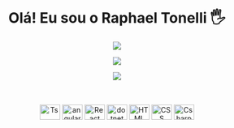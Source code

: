 <!-- Titulo inicial -->
<h1 align='center'> Olá! Eu sou o Raphael Tonelli 🖐️</h1>

<!-- Stats do perfil -->
<p align='center' style='text-align: center'>
<a href='#'><img src="https://github-readme-stats.vercel.app/api?username=TonelliMG&show_icons=true&hide=&count_private=true&title_color=0891b2&text_color=ffffff&icon_color=0891b2&bg_color=1c1917&hide_border=true&show_icons=true"></a>
</p>

<!-- Streak -->
<p align="center" style='text-align: center'>
<a href="#"><img src="https://github-readme-streak-stats.herokuapp.com/?user=TonelliMG&stroke=ffffff&background=1c1917&ring=0891b2&fire=0891b2&currStreakNum=ffffff&currStreakLabel=0891b2&sideNums=ffffff&sideLabels=ffffff&dates=ffffff&hide_border=true" /></a>
</p>

<!-- Linguagem mais usada -->
<p align='center' style='text-align: center'>
<a href='#'><img src="https://github-readme-stats.vercel.app/api/top-langs/?username=tonellimg&theme=dark"></a>
</p>

</br>
<div align="center" style="display: inline_block"><br>
  <img align="center" alt="Ts" height="30" width="40" src="https://cdn.jsdelivr.net/gh/devicons/devicon/icons/html5/html5-original.svg" />
  <img align="center" alt="angular" height="30" width="40" src="https://cdn.jsdelivr.net/gh/devicons/devicon/icons/css3/css3-original.svg" />
  <img align="center" alt="React" height="30" width="40" src="https://cdn.jsdelivr.net/gh/devicons/devicon/icons/javascript/javascript-original.svg" />
  <img align="center" alt="dotnet" height="30" width="40" src="https://cdn.jsdelivr.net/gh/devicons/devicon/icons/jquery/jquery-original.svg" />
  <img align="center" alt="HTML" height="30" width="40" src="https://cdn.jsdelivr.net/gh/devicons/devicon/icons/php/php-original.svg" />
  <img align="center" alt="CSS" height="30" width="40" src="https://cdn.jsdelivr.net/gh/devicons/devicon/icons/flutter/flutter-original.svg" />
  <img align="center" alt="Csharp" height="30" width="40" src="https://cdn.jsdelivr.net/gh/devicons/devicon/icons/wordpress/wordpress-original.svg" />
</div>

<!-- Trabalho -->
<!-- </br>
<h1 align='center'> Desenvolvedor</h1>
<p align='center' style='text-align: center'>
<a href='https://resume.io/r/Ev5pKuKl0'style='padding: 10px'><img src="https://img.shields.io/badge/Curriculo-5708ff?style=for-the-badge&logo=c&logoColor=white"/></a>
<a href='https://github.com/PontoIniSistemas'><img src="https://img.shields.io/badge/.iNi_Sistemas-FF0000?style=for-the-badge&logoColor=white"/></a>
<a href='https://www.linkedin.com/in/tonelliraphael/' style='padding: 10px'><img src="https://img.shields.io/badge/Linkedin-1086e4?style=for-the-badge&logo=linkedin&logoColor=white"/></a>
</p> -->

<!-- Redes sociais -->
<!-- <h2 align='center'> Redes Sociais </h2>
<p align='center' style='text-align: center'>
<a href='https://twitter.com/TonelliMG'style='padding: 10px'><img src="https://img.shields.io/badge/Twitter-23b8fe?style=for-the-badge&logo=twitter&logoColor=white"/></a>
<a href='https://instagram.com/tonelli_oficial' style='padding: 10px'><img src="https://img.shields.io/badge/Instagram-E4405F?style=for-the-badge&logo=instagram&logoColor=white"/></a>
<a href='https://www.youtube.com/c/BoyraphapixBR' style='padding: 10px'><img src="https://img.shields.io/badge/YouTube-FF0000?style=for-the-badge&logo=youtube&logoColor=white"/></a>
<a href='https://www.twitch.tv/Boyraphapix' style='padding: 10px'><img src="https://img.shields.io/badge/Twitch-9146FF?style=for-the-badge&logo=twitch&logoColor=white"/></a>
</p> -->

<!-- Linguagens -->
<!-- <h2 align='center'> Linguagens </h2>
<p align='center' style='text-align: center'>
<a href='#' style='padding: 10px' style='padding: 10px'><img src="https://img.shields.io/badge/HTML5-E34F26?style=for-the-badge&logo=html5&logoColor=white"/></a>
<a href='#' style='padding: 10px' style='padding: 10px'><img src="https://img.shields.io/badge/CSS3-1572B6?style=for-the-badge&logo=css3&logoColor=white"/></a>
<a href='#' style='padding: 10px' style='padding: 10px'><img src="https://img.shields.io/badge/JavaScript-F7DF1E?style=for-the-badge&logo=javascript&logoColor=black"/></a>
<a href='#' style='padding: 10px' style='padding: 10px'><img src="https://img.shields.io/badge/PHP-5708ff?style=for-the-badge&logo=php&logoColor=white"/></a>
<a href='#' style='padding: 10px' style='padding: 10px'><img src="https://img.shields.io/badge/ADVPL-2C39BD?style=for-the-badge&logo=iCloud&logoColor=white"/></a>
<a href='#' style='padding: 10px' style='padding: 10px'><img src="https://img.shields.io/badge/Flutter-008000?style=for-the-badge&logo=flutter&logoColor=white"/></a>
</p> -->


<!-- IDE`s -->
<!-- <h2 align='center'> IDE`s </h2>
<p align='center' style='text-align: center'>
<a href='#' style='padding: 10px' style='padding: 10px'><img align="center" src="https://img.shields.io/badge/Visual Studio-5C2D91?style=for-the-badge&logo=visualstudio&logoColor=white" /></a>
<a href='#' style='padding: 10px' style='padding: 10px'><img align="center" src="https://img.shields.io/badge/Visual Code-007ACC?style=for-the-badge&logo=visualstudiocode&logoColor=white" /></a>
<a href='#' style='padding: 10px' style='padding: 10px'><img align="center" src="https://img.shields.io/badge/PhpStorm-6C78AF?style=for-the-badge&logo=phpstorm&logoColor=black" /></a>
<a href='#' style='padding: 10px' style='padding: 10px'><img align="center" src="https://img.shields.io/badge/IntelliJ-5708ff?style=for-the-badge&logo=intellijidea&logoColor=white" /></a>
<a href='#' style='padding: 10px' style='padding: 10px'><img align="center" src="https://img.shields.io/badge/NETBEANS-1B6AC6?style=for-the-badge&logo=apachenetbeanside&logoColor=white" /></a>
</p> -->

<!-- Banco de Dados -->
<!-- <h2 align='center'> Banco de Dados </h2>
<p align='center' style='text-align: center'>
<a href='#' style='padding: 10px' style='padding: 10px'><img align="center" alt="sql" src="https://img.shields.io/badge/SQL SERVER-CC2927?style=for-the-badge&logo=microsoftsqlserver&logoColor=white" /></a>
<a href='#' style='padding: 10px' style='padding: 10px'><img align="center" alt="mysql" src="https://img.shields.io/badge/MY SQL-4479A1?style=for-the-badge&logo=mysql&logoColor=white" /></a>
<a href='#' style='padding: 10px' style='padding: 10px'><img align="center" alt="postgres" src="https://img.shields.io/badge/POSTGRES-4169E1?style=for-the-badge&logo=postgresql&logoColor=white" /></a>
<a href='#' style='padding: 10px' style='padding: 10px'><img align="center" alt="mariadb" src="https://img.shields.io/badge/MARIA DB-003545?style=for-the-badge&logo=mariadb&logoColor=white" /></a>
</p> -->

<!-- Suporte -->
<!-- <h2 align='center'> Outros </h2>
<p align='center' style='text-align: center'>
<a href='#' style='padding: 10px' style='padding: 10px'><img align="center" alt="datagrip" src="https://img.shields.io/badge/DATAGRIP-6C78AF?style=for-the-badge&logo=datagrip&logoColor=white" /></a>
<a href='#' style='padding: 10px' style='padding: 10px'><img align="center" alt="xampp" src="https://img.shields.io/badge/XAMPP-FB7A24?style=for-the-badge&logo=xampp&logoColor=white" /></a>
<a href='#' style='padding: 10px' style='padding: 10px'><img align="center" alt="postman" src="https://img.shields.io/badge/POSTMAN-FF6C37?style=for-the-badge&logo=postman&logoColor=white" /></a>
<a href='#' style='padding: 10px' style='padding: 10px'><img align="center" alt="filezilla" src="https://img.shields.io/badge/FILEZILLA-BF0000?style=for-the-badge&logo=filezilla&logoColor=white" /></a>
<a href='#' style='padding: 10px' style='padding: 10px'><img align="center" alt="github" src="https://img.shields.io/badge/GITHUB-181717?style=for-the-badge&logo=github&logoColor=white" /></a>
<a href='#' style='padding: 10px' style='padding: 10px'><img align="center" alt="git" src="https://img.shields.io/badge/GIT-F05032?style=for-the-badge&logo=git&logoColor=white" /></a>
<a href='#' style='padding: 10px' style='padding: 10px'><img align="center" alt="wordpress" src="https://img.shields.io/badge/wordpress-2C39BD?style=for-the-badge&logo=wordpress&logoColor=white" /></a>
</p> -->


<!-- SETUP -->
<!-- <h2 align='center'> Setup</h2>
<p align='center' style='text-align: center'>
<a href='#' style='padding: 10px' style='padding: 10px'><img src="https://img.shields.io/badge/cpu-Ryzen 5600x-red" /></a>
<a href='#' style='padding: 10px' style='padding: 10px'><img src="https://img.shields.io/badge/gpu-RTX 3070-green" /></a>
<a href='#' style='padding: 10px' style='padding: 10px'><img src="https://img.shields.io/badge/ram-16gb 3000MHz-yellow" /></a>
<a href='#' style='padding: 10px' style='padding: 10px'><img src="https://img.shields.io/badge/bios-B550M-blue" /></a>
</p>
<p align='center' style='text-align: center'>
<a href='#' style='padding: 10px' style='padding: 10px'><img src="https://img.shields.io/badge/cooler-Aorus WaterForce 240-red" /></a>
<a href='#' style='padding: 10px' style='padding: 10px'><img src="https://img.shields.io/badge/ssd-Pichau 240gb-green" /></a>
<a href='#' style='padding: 10px' style='padding: 10px'><img src="https://img.shields.io/badge/hd-Toshiba 2TB-yellow" /></a>
<a href='#' style='padding: 10px' style='padding: 10px'><img src="https://img.shields.io/badge/case-Pichau Kazan-blue" /></a>
</p>
<p align='center' style='text-align: center'>
<a href='#' style='padding: 10px' style='padding: 10px'><img src="https://img.shields.io/badge/teclado-Razer Blackwidow v2-red" /></a>
<a href='#' style='padding: 10px' style='padding: 10px'><img src="https://img.shields.io/badge/mouse-Razer Mamba HF-green" /></a>
<a href='#' style='padding: 10px' style='padding: 10px'><img src="https://img.shields.io/badge/fone-Razer Nari Ultimate-yellow" /></a>
<a href='#' style='padding: 10px' style='padding: 10px'><img src="https://img.shields.io/badge/microfone-Razer Seiren X-blue" /></a>
<a href='#' style='padding: 10px' style='padding: 10px'><img src="https://img.shields.io/badge/camera-Razer Kiyo-purple" /></a>
</p> -->
